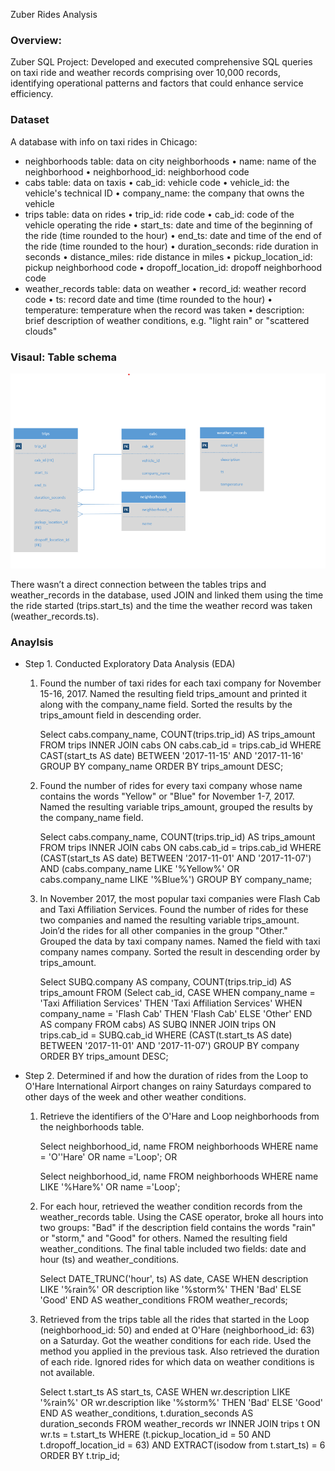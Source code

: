 Zuber Rides Analysis
### Overview:
Zuber SQL Project: Developed and executed comprehensive SQL queries on taxi ride and weather records comprising over 10,000 records, identifying operational patterns and factors that could enhance service efficiency.


### Dataset
A database with info on taxi rides in Chicago:
* neighborhoods table: data on city neighborhoods
	• name: name of the neighborhood
	• neighborhood_id: neighborhood code
* cabs table: data on taxis
	• cab_id: vehicle code
	• vehicle_id: the vehicle's technical ID
	• company_name: the company that owns the vehicle
* trips table: data on rides
	• trip_id: ride code
	• cab_id: code of the vehicle operating the ride
	• start_ts: date and time of the beginning of the ride (time rounded to the hour)
	• end_ts: date and time of the end of the ride (time rounded to the hour)
	• duration_seconds: ride duration in seconds
	• distance_miles: ride distance in miles
	• pickup_location_id: pickup neighborhood code
	• dropoff_location_id: dropoff neighborhood code
* weather_records table: data on weather
	• record_id: weather record code
	• ts: record date and time (time rounded to the hour)
	• temperature: temperature when the record was taken
	• description: brief description of weather conditions, e.g. "light rain" or "scattered clouds"


### Visaul: Table schema
![Image](Project/Img/TableScheme.png)
 
There wasn’t a direct connection between the tables trips and weather_records in the database, used JOIN and linked them using the time the ride started (trips.start_ts) and the time the weather record was taken (weather_records.ts). 

### Anaylsis
* Step 1. Conducted Exploratory Data Analysis (EDA)
	1. Found the number of taxi rides for each taxi company for November 15-16, 2017. Named the resulting field trips_amount and printed it along with the company_name field. Sorted the results 		by the trips_amount field in descending order. 
		
		Select cabs.company_name, COUNT(trips.trip_id) AS trips_amount
			FROM trips
    		INNER JOIN cabs ON cabs.cab_id = trips.cab_id
		WHERE CAST(start_ts AS date) BETWEEN '2017-11-15' AND '2017-11-16'
		GROUP BY company_name
		ORDER BY trips_amount DESC;

	2. Found the number of rides for every taxi company whose name contains the words "Yellow" or "Blue" for November 1-7, 2017. Named the resulting variable trips_amount, grouped the results 		by the company_name field.
		
		Select cabs.company_name, COUNT(trips.trip_id) AS trips_amount
			FROM trips
    		INNER JOIN cabs ON cabs.cab_id = trips.cab_id
		WHERE (CAST(start_ts AS date) BETWEEN '2017-11-01' AND '2017-11-07') AND (cabs.company_name LIKE '%Yellow%' OR cabs.company_name LIKE '%Blue%')
		GROUP BY company_name;

	3. In November 2017, the most popular taxi companies were Flash Cab and Taxi Affiliation Services. Found the number of rides for these two companies and named the resulting variable 			trips_amount. Join’d the rides for all other companies in the group "Other." Grouped the data by taxi company names. Named the field with taxi company names company. Sorted the result in 		descending order by trips_amount.

		Select SUBQ.company AS company, COUNT(trips.trip_id) AS trips_amount FROM (Select cab_id, CASE WHEN company_name = 'Taxi Affiliation Services' THEN 'Taxi Affiliation Services' WHEN 			company_name = 'Flash Cab' THEN 'Flash Cab' ELSE 'Other' END AS company FROM cabs) AS SUBQ INNER JOIN trips ON trips.cab_id = SUBQ.cab_id 
		WHERE (CAST(t.start_ts AS date) BETWEEN '2017-11-01' AND '2017-11-07')
		GROUP BY company
		ORDER BY trips_amount DESC;

* Step 2. Determined if and how the duration of rides from the Loop to O'Hare International Airport changes on rainy Saturdays compared to other days of the week and other weather conditions.
	1. Retrieve the identifiers of the O'Hare and Loop neighborhoods from the neighborhoods table.
		
		Select neighborhood_id, name FROM neighborhoods WHERE name = 'O''Hare' OR name ='Loop'; OR

		Select neighborhood_id, name FROM neighborhoods WHERE name LIKE '%Hare%' OR name ='Loop';

	2. For each hour, retrieved the weather condition records from the weather_records table. Using the CASE operator, broke all hours into two groups: "Bad" if the description field contains 		the words "rain" or "storm," and "Good" for others. Named the resulting field weather_conditions. The final table included two fields: date and hour (ts) and weather_conditions.
		
		Select DATE_TRUNC('hour', ts)  AS date,
		CASE WHEN description LIKE '%rain%' OR description like '%storm%' THEN 'Bad'
		ELSE 'Good' END AS weather_conditions 
		FROM weather_records;

	3. Retrieved from the trips table all the rides that started in the Loop (neighborhood_id: 50) and ended at O'Hare (neighborhood_id: 63) on a Saturday. Got the weather conditions for each 		ride. Used the method you applied in the previous task. Also retrieved the duration of each ride. Ignored rides for which data on weather conditions is not available.	
		
		Select t.start_ts AS start_ts,
		CASE WHEN wr.description LIKE '%rain%' OR wr.description like '%storm%' THEN 'Bad'
		ELSE 'Good' END AS weather_conditions,
		t.duration_seconds AS duration_seconds
		FROM weather_records wr
		INNER JOIN trips t ON wr.ts = t.start_ts
		WHERE (t.pickup_location_id = 50 AND t.dropoff_location_id = 63)
   		AND EXTRACT(isodow from t.start_ts) = 6
		ORDER BY t.trip_id;
